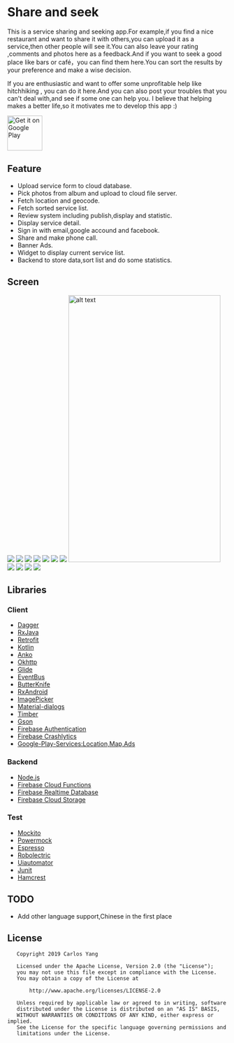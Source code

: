 # Share and seek

This is a service sharing and seeking app.For example,if you find a nice restaurant and want to share it with others,you can upload it as a service,then
other people will see it.You can also leave your rating ,comments and photos here as a feedback.And if you want to seek a good place like bars or café，you
can find them here.You can sort the results by your preference and make a wise decision. 

If you are enthusiastic and want to offer some unprofitable help like hitchhiking , you can do it here.And you can also post your troubles that you can't deal with,and see if some one can help you.
I believe that helping makes a better life,so it motivates me to develop this app :)

<a href='https://play.google.com/store/apps/details?id=com.me.cl.capstoneproject'><img alt='Get it on Google Play'  height="80" src='https://play.google.com/intl/en_us/badges/images/generic/en_badge_web_generic.png'/></a>
## Feature
* Upload service form to cloud database.
* Pick photos from album and upload to cloud file server.
* Fetch location and geocode.
* Fetch sorted service list.
* Review system including publish,display and statistic.
* Display service detail.
* Sign in with email,google accound and facebook.
* Share and make phone call.
* Banner Ads.
* Widget to display current service list.
* Backend to store data,sort list and do some statistics.
## Screen  
![](../master/read_me_pictures/main_enter.gif)
![](../master/read_me_pictures/main_tag_switch.gif)
![](../master/read_me_pictures/main_to_list.gif)
![](../master/read_me_pictures/list.gif)
![](../master/read_me_pictures/list_to_detail.gif)
![](../master/read_me_pictures/detail.gif)
![](../master/read_me_pictures/main_change_title.gif)
<img src="../master/read_me_pictures/sign.gif" alt="alt text" width="348" height="611">
![](../master/read_me_pictures/free.gif)
![](../master/read_me_pictures/help.gif)
![](../master/read_me_pictures/upload.gif)
![](../master/read_me_pictures/upload_album.gif)
## Libraries
### Client
* [Dagger](https://github.com/google/dagger)
* [RxJava](https://github.com/ReactiveX/RxJava)
* [Retrofit](https://github.com/square/retrofit)
* [Kotlin](https://github.com/JetBrains/kotlin)
* [Anko](https://github.com/Kotlin/anko)
* [Okhttp](https://github.com/square/okhttp)
* [Glide](https://github.com/bumptech/glide)
* [EventBus](https://github.com/greenrobot/EventBus)
* [ButterKnife](https://github.com/JakeWharton/butterknife)
* [RxAndroid](https://github.com/ReactiveX/RxAndroid)
* [ImagePicker](https://github.com/jeasonlzy/ImagePicker)
* [Material-dialogs](https://github.com/afollestad/material-dialogs)
* [Timber](https://github.com/JakeWharton/timber)
* [Gson](https://github.com/google/gson)
* [Firebase Authentication](https://firebase.google.com/docs/auth/?authuser=0)
* [Firebase Crashlytics](https://firebase.google.com/docs/crashlytics/?authuser=0)
* [Google-Play-Services:Location,Map,Ads](https://developers.google.com/android/guides/setup)
### Backend
* [Node.js](https://github.com/nodejs/node)
* [Firebase Cloud Functions](https://firebase.google.com/docs/functions/get-started?authuser=0)
* [Firebase Realtime Database](https://firebase.google.com/docs/database/android/start/?authuser=0)
* [Firebase Cloud Storage](https://firebase.google.com/docs/storage/android/start?authuser=0)
### Test
* [Mockito](https://github.com/mockito/mockito)
* [Powermock](https://github.com/powermock/powermock)
* [Espresso](https://developer.android.com/training/testing/espresso/index.html)
* [Robolectric](https://github.com/robolectric/robolectric)
* [Uiautomator](https://developer.android.com/training/testing/ui-automator.html)
* [Junit](https://github.com/junit-team/junit4)
* [Hamcrest](https://github.com/hamcrest)
## TODO
* Add other language support,Chinese in the first place
## License
```
   Copyright 2019 Carlos Yang

   Licensed under the Apache License, Version 2.0 (the "License");
   you may not use this file except in compliance with the License.
   You may obtain a copy of the License at

       http://www.apache.org/licenses/LICENSE-2.0

   Unless required by applicable law or agreed to in writing, software
   distributed under the License is distributed on an "AS IS" BASIS,
   WITHOUT WARRANTIES OR CONDITIONS OF ANY KIND, either express or implied.
   See the License for the specific language governing permissions and
   limitations under the License.
```
